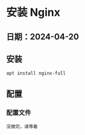 # 安装 Nginx
日期：2024-04-20
 ---

## 安装
```bash
apt install nginx-full
```

## 配置
### 配置文件
```
没做完，请等着
```